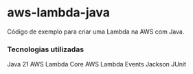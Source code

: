 # aws-lambda-java
Código de exemplo para criar uma Lambda na AWS com Java.

### Tecnologias utilizadas
Java 21
AWS Lambda Core
AWS Lambda Events
Jackson
JUnit
